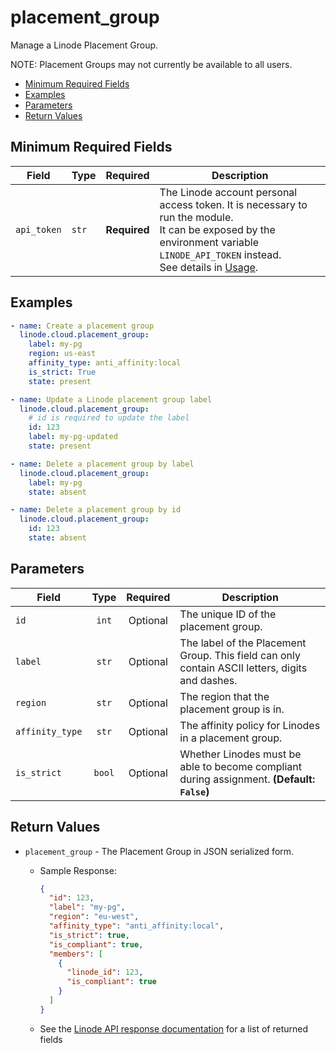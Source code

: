 # placement_group

Manage a Linode Placement Group.

NOTE: Placement Groups may not currently be available to all users.

- [Minimum Required Fields](#minimum-required-fields)
- [Examples](#examples)
- [Parameters](#parameters)
- [Return Values](#return-values)

## Minimum Required Fields
| Field       | Type  | Required     | Description                                                                                                                                                                                                              |
|-------------|-------|--------------|--------------------------------------------------------------------------------------------------------------------------------------------------------------------------------------------------------------------------|
| `api_token` | `str` | **Required** | The Linode account personal access token. It is necessary to run the module. <br/>It can be exposed by the environment variable `LINODE_API_TOKEN` instead. <br/>See details in [Usage](https://github.com/linode/ansible_linode?tab=readme-ov-file#usage). |

## Examples

```yaml
- name: Create a placement group
  linode.cloud.placement_group:
    label: my-pg
    region: us-east
    affinity_type: anti_affinity:local
    is_strict: True
    state: present
```

```yaml
- name: Update a Linode placement group label
  linode.cloud.placement_group:
    # id is required to update the label
    id: 123
    label: my-pg-updated
    state: present
```

```yaml
- name: Delete a placement group by label
  linode.cloud.placement_group:
    label: my-pg
    state: absent
```

```yaml
- name: Delete a placement group by id
  linode.cloud.placement_group:
    id: 123
    state: absent    

```


## Parameters

| Field     | Type | Required | Description                                                                  |
|-----------|------|----------|------------------------------------------------------------------------------|
| `id` | <center>`int`</center> | <center>Optional</center> | The unique ID of the placement group.   |
| `label` | <center>`str`</center> | <center>Optional</center> | The label of the Placement Group. This field can only contain ASCII letters, digits and dashes.   |
| `region` | <center>`str`</center> | <center>Optional</center> | The region that the placement group is in.   |
| `affinity_type` | <center>`str`</center> | <center>Optional</center> | The affinity policy for Linodes in a placement group.   |
| `is_strict` | <center>`bool`</center> | <center>Optional</center> | Whether Linodes must be able to become compliant during assignment.  **(Default: `False`)** |

## Return Values

- `placement_group` - The Placement Group in JSON serialized form.

    - Sample Response:
        ```json
        {
          "id": 123,
          "label": "my-pg",
          "region": "eu-west",
          "affinity_type": "anti_affinity:local",
          "is_strict": true,
          "is_compliant": true,
          "members": [
            {
              "linode_id": 123,
              "is_compliant": true
            }
          ]
        }
        ```
    - See the [Linode API response documentation](TBD) for a list of returned fields


